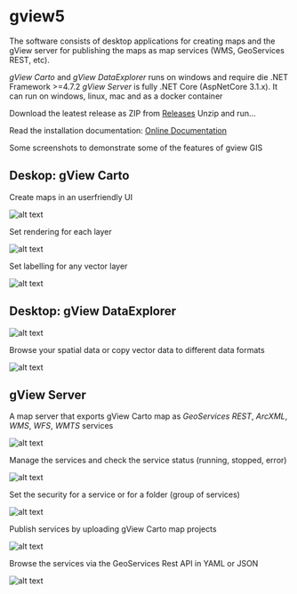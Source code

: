 # gview5

The software consists of desktop applications for creating maps and the gView server for publishing the maps as map services (WMS, GeoServices REST, etc).

*gView Carto* and *gView DataExplorer* runs on windows and require die .NET Framework >=4.7.2 
*gView Server* is fully .NET Core (AspNetCore 3.1.x). It can run on windows, linux, mac and as a docker container 

Download the leatest release as ZIP from [Releases](https://github.com/jugstalt/gview5/releases)
Unzip and run...

Read the installation documentation:
[Online Documentation](https://docs.gviewonline.com)

Some screenshots to demonstrate some of the features of gview GIS

## Deskop: gView Carto

Create maps in an userfriendly UI

![alt text](https://raw.githubusercontent.com/jugstalt/gview5/master/content/img/gview5-carto1.png)

Set rendering for each layer

![alt text](https://raw.githubusercontent.com/jugstalt/gview5/master/content/img/gview5-carto2.png)

Set labelling for any vector layer

![alt text](https://raw.githubusercontent.com/jugstalt/gview5/master/content/img/gview5-carto3.png)

## Desktop: gView DataExplorer

![alt text](https://raw.githubusercontent.com/jugstalt/gview5/master/content/img/gview5-explorer1.png)

Browse your spatial data or copy vector data to different data formats

![alt text](https://raw.githubusercontent.com/jugstalt/gview5/master/content/img/gview5-explorer2.png)


## gView Server

A map server that exports gView Carto map as *GeoServices REST*, *ArcXML*, *WMS*, *WFS*, *WMTS* services

![alt text](https://raw.githubusercontent.com/jugstalt/gview5/master/content/img/gview5-server1.png)

Manage the services and check the service status (running, stopped, error)

![alt text](https://raw.githubusercontent.com/jugstalt/gview5/master/content/img/gview5-server2.png)

Set the security for a service or for a folder (group of services)

![alt text](https://raw.githubusercontent.com/jugstalt/gview5/master/content/img/gview5-server3.png)

Publish services by uploading gView Carto map projects

![alt text](https://raw.githubusercontent.com/jugstalt/gview5/master/content/img/gview5-server4.png)

Browse the services via the GeoServices Rest API in YAML or JSON

![alt text](https://raw.githubusercontent.com/jugstalt/gview5/master/content/img/gview5-server5.png)


